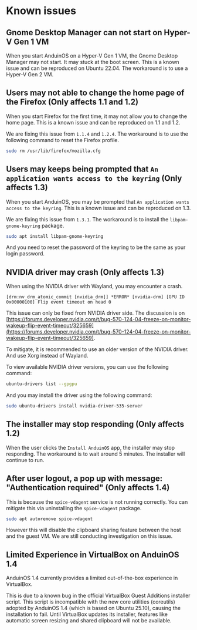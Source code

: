 # Known issues

## Gnome Desktop Manager can not start on Hyper-V Gen 1 VM

When you start AnduinOS on a Hyper-V Gen 1 VM, the Gnome Desktop Manager may not start. It may stuck at the boot screen. This is a known issue and can be reproduced on Ubuntu 22.04. The workaround is to use a Hyper-V Gen 2 VM.

## Users may not able to change the home page of the Firefox (Only affects 1.1 and 1.2)

When you start Firefox for the first time, it may not allow you to change the home page. This is a known issue and can be reproduced on 1.1 and 1.2.

We are fixing this issue from `1.1.4` and `1.2.4`. The workaround is to use the following command to reset the Firefox profile.

```bash title="Reset Firefox profile"
sudo rm /usr/lib/firefox/mozilla.cfg
```

## Users may keeps being prompted that `An application wants access to the keyring` (Only affects 1.3)

When you start AnduinOS, you may be prompted that `An application wants access to the keyring`. This is a known issue and can be reproduced on 1.3.

We are fixing this issue from `1.3.1`. The workaround is to install the `libpam-gnome-keyring` package.

```bash title="Install libpam-gnome-keyring"
sudo apt install libpam-gnome-keyring
```

And you need to reset the password of the keyring to be the same as your login password.

## NVIDIA driver may crash (Only affects 1.3)

When using the NVIDIA driver with Wayland, you may encounter a crash.

```log
[drm:nv_drm_atomic_commit [nvidia_drm]] *ERROR* [nvidia-drm] [GPU ID 0x00000100] Flip event timeout on head 0
```

This issue can only be fixed from NVIDIA driver side. The discussion is on [https://forums.developer.nvidia.com/t/bug-570-124-04-freeze-on-monitor-wakeup-flip-event-timeout/325659](https://forums.developer.nvidia.com/t/bug-570-124-04-freeze-on-monitor-wakeup-flip-event-timeout/325659).

To mitigate, it is recommended to use an older version of the NVIDIA driver. And use Xorg instead of Wayland.

To view available NVIDIA driver versions, you can use the following command:

```bash title="List available NVIDIA driver versions"
ubuntu-drivers list --gpgpu
```

And you may install the driver using the following command:

```bash title="Install NVIDIA driver"
sudo ubuntu-drivers install nvidia-driver-535-server
```

## The installer may stop responding (Only affects 1.2)

When the user clicks the `Install AnduinOS` app, the installer may stop responding. The workaround is to wait around 5 minutes. The installer will continue to run.

## After user logout, a pop up with message: "Authentication required" (Only affects 1.4)

This is because the `spice-vdagent` service is not running correctly. You can mitigate this via uninstalling the `spice-vdagent` package.

```bash title="Uninstall spice-vdagent"
sudo apt autoremove spice-vdagent
```

However this will disable the clipboard sharing feature between the host and the guest VM. We are still conducting investigation on this issue.

## Limited Experience in VirtualBox on AnduinOS 1.4

AnduinOS 1.4 currently provides a limited out-of-the-box experience in VirtualBox.

This is due to a known bug in the official VirtualBox Guest Additions installer script. This script is incompatible with the new core utilities (coreutils) adopted by AnduinOS 1.4 (which is based on Ubuntu 25.10), causing the installation to fail. Until VirtualBox updates its installer, features like automatic screen resizing and shared clipboard will not be available.
